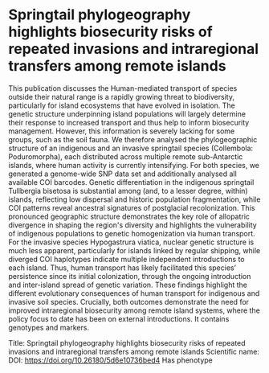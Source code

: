 # Springtail phylogeography highlights biosecurity risks of repeated invasions and intraregional transfers among remote islands

This publication discusses the Human-mediated transport of species outside their natural range is a rapidly growing threat to biodiversity, particularly for island ecosystems that have evolved in isolation. The genetic structure underpinning island populations will largely determine their response to increased transport and thus help to inform biosecurity management. However, this information is severely lacking for some groups, such as the soil fauna. We therefore analysed the phylogeographic structure of an indigenous and an invasive springtail species (Collembola: Poduromorpha), each distributed across multiple remote sub-Antarctic islands, where human activity is currently intensifying. For both species, we generated a genome-wide SNP data set and additionally analysed all available COI barcodes. Genetic differentiation in the indigenous springtail Tullbergia bisetosa is substantial among (and, to a lesser degree, within) islands, reflecting low dispersal and historic population fragmentation, while COI patterns reveal ancestral signatures of postglacial recolonization. This pronounced geographic structure demonstrates the key role of allopatric divergence in shaping the region's diversity and highlights the vulnerability of indigenous populations to genetic homogenization via human transport. For the invasive species Hypogastrura viatica, nuclear genetic structure is much less apparent, particularly for islands linked by regular shipping, while diverged COI haplotypes indicate multiple independent introductions to each island. Thus, human transport has likely facilitated this species’ persistence since its initial colonization, through the ongoing introduction and inter-island spread of genetic variation. These findings highlight the different evolutionary consequences of human transport for indigenous and invasive soil species. Crucially, both outcomes demonstrate the need for improved intraregional biosecurity among remote island systems, where the policy focus to date has been on external introductions.
It contains  genotypes and  markers.

Title: Springtail phylogeography highlights biosecurity risks of repeated invasions and intraregional transfers among remote islands
Scientific name: 
DOI: https://doi.org/10.26180/5d6e10736bed4
Has phenotype 

